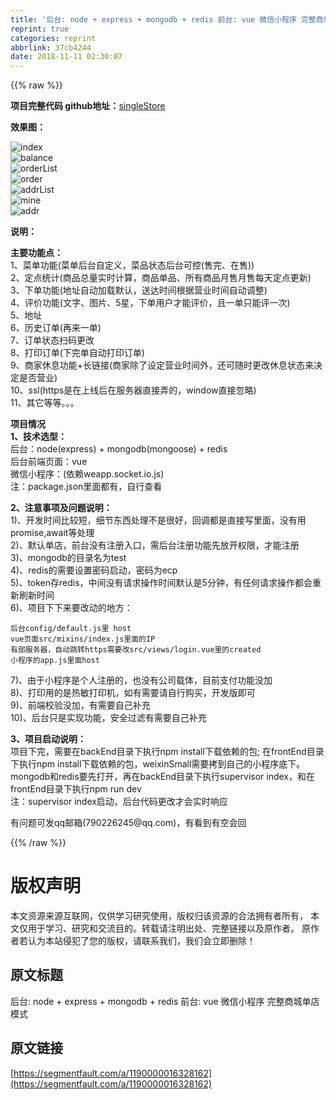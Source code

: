 ```yaml
---
title: '后台: node + express + mongodb + redis 前台: vue 微信小程序 完整商城单店模式'
reprint: true
categories: reprint
abbrlink: 37cb4244
date: 2018-11-11 02:30:07
---
```


{{% raw %}}
<p><strong>&#x9879;&#x76EE;&#x5B8C;&#x6574;&#x4EE3;&#x7801; github&#x5730;&#x5740;&#xFF1A;</strong><a href="https://github.com/kalakalaxyz/singleStore" rel="nofollow noreferrer" target="_blank">singleStore</a></p><p><strong>&#x6548;&#x679C;&#x56FE;&#xFF1A;</strong></p><p><span class="img-wrap"><img data-src="/img/bVbgFMz?w=640&amp;h=1136" src="https://static.alili.tech/img/bVbgFMz?w=640&amp;h=1136" alt="index" title="index" style="cursor:pointer;display:inline"></span><br><span class="img-wrap"><img data-src="/img/bVbgFMA?w=640&amp;h=1136" src="https://static.alili.tech/img/bVbgFMA?w=640&amp;h=1136" alt="balance" title="balance" style="cursor:pointer;display:inline"></span><br><span class="img-wrap"><img data-src="/img/bVbgFMB?w=640&amp;h=1136" src="https://static.alili.tech/img/bVbgFMB?w=640&amp;h=1136" alt="orderList" title="orderList" style="cursor:pointer;display:inline"></span><br><span class="img-wrap"><img data-src="/img/bVbgFMJ?w=640&amp;h=1136" src="https://static.alili.tech/img/bVbgFMJ?w=640&amp;h=1136" alt="order" title="order" style="cursor:pointer;display:inline"></span><br><span class="img-wrap"><img data-src="/img/bVbgFMV?w=640&amp;h=1136" src="https://static.alili.tech/img/bVbgFMV?w=640&amp;h=1136" alt="addrList" title="addrList" style="cursor:pointer;display:inline"></span><br><span class="img-wrap"><img data-src="/img/bVbgFMW?w=640&amp;h=1136" src="https://static.alili.tech/img/bVbgFMW?w=640&amp;h=1136" alt="mine" title="mine" style="cursor:pointer;display:inline"></span><br><span class="img-wrap"><img data-src="/img/bVbgFM5?w=640&amp;h=1136" src="https://static.alili.tech/img/bVbgFM5?w=640&amp;h=1136" alt="addr" title="addr" style="cursor:pointer;display:inline"></span></p><p><strong>&#x8BF4;&#x660E;&#xFF1A;</strong></p><p><strong>&#x4E3B;&#x8981;&#x529F;&#x80FD;&#x70B9;&#xFF1A;</strong><br>1&#x3001;&#x83DC;&#x5355;&#x529F;&#x80FD;(&#x83DC;&#x5355;&#x540E;&#x53F0;&#x81EA;&#x5B9A;&#x4E49;&#xFF0C;&#x83DC;&#x54C1;&#x72B6;&#x6001;&#x540E;&#x53F0;&#x53EF;&#x63A7;(&#x552E;&#x5B8C;&#x3001;&#x5728;&#x552E;))<br>2&#x3001;&#x5B9A;&#x70B9;&#x7EDF;&#x8BA1;(&#x5546;&#x54C1;&#x603B;&#x91CF;&#x5B9E;&#x65F6;&#x8BA1;&#x7B97;&#xFF0C;&#x5546;&#x54C1;&#x5355;&#x54C1;&#x3001;&#x6240;&#x6709;&#x5546;&#x54C1;&#x6708;&#x552E;&#x6708;&#x552E;&#x6BCF;&#x5929;&#x5B9A;&#x70B9;&#x66F4;&#x65B0;)<br>3&#x3001;&#x4E0B;&#x5355;&#x529F;&#x80FD;(&#x5730;&#x5740;&#x81EA;&#x52A8;&#x52A0;&#x8F7D;&#x9ED8;&#x8BA4;&#xFF0C;&#x9001;&#x8FBE;&#x65F6;&#x95F4;&#x6839;&#x636E;&#x8425;&#x4E1A;&#x65F6;&#x95F4;&#x81EA;&#x52A8;&#x8C03;&#x6574;)<br>4&#x3001;&#x8BC4;&#x4EF7;&#x529F;&#x80FD;(&#x6587;&#x5B57;&#x3001;&#x56FE;&#x7247;&#x3001;5&#x661F;&#xFF0C;&#x4E0B;&#x5355;&#x7528;&#x6237;&#x624D;&#x80FD;&#x8BC4;&#x4EF7;&#xFF0C;&#x4E14;&#x4E00;&#x5355;&#x53EA;&#x80FD;&#x8BC4;&#x4E00;&#x6B21;)<br>5&#x3001;&#x5730;&#x5740;<br>6&#x3001;&#x5386;&#x53F2;&#x8BA2;&#x5355;(&#x518D;&#x6765;&#x4E00;&#x5355;)<br>7&#x3001;&#x8BA2;&#x5355;&#x72B6;&#x6001;&#x626B;&#x7801;&#x66F4;&#x6539;<br>8&#x3001;&#x6253;&#x5370;&#x8BA2;&#x5355;(&#x4E0B;&#x5B8C;&#x5355;&#x81EA;&#x52A8;&#x6253;&#x5370;&#x8BA2;&#x5355;)<br>9&#x3001;&#x5546;&#x5BB6;&#x4F11;&#x606F;&#x529F;&#x80FD;+&#x957F;&#x94FE;&#x63A5;(&#x5546;&#x5BB6;&#x9664;&#x4E86;&#x8BBE;&#x5B9A;&#x8425;&#x4E1A;&#x65F6;&#x95F4;&#x5916;&#xFF0C;&#x8FD8;&#x53EF;&#x968F;&#x65F6;&#x66F4;&#x6539;&#x4F11;&#x606F;&#x72B6;&#x6001;&#x6765;&#x51B3;&#x5B9A;&#x662F;&#x5426;&#x8425;&#x4E1A;)<br>10&#x3001;ssl(https&#x662F;&#x5728;&#x4E0A;&#x7EBF;&#x540E;&#x5728;&#x670D;&#x52A1;&#x5668;&#x76F4;&#x63A5;&#x5F04;&#x7684;&#xFF0C;window&#x76F4;&#x63A5;&#x5FFD;&#x7565;)<br>11&#x3001;&#x5176;&#x5B83;&#x7B49;&#x7B49;&#x3002;&#x3002;&#x3002;</p><p><strong>&#x9879;&#x76EE;&#x60C5;&#x51B5;</strong><br><strong>1&#x3001;&#x6280;&#x672F;&#x9009;&#x578B;&#xFF1A;</strong><br>&#x540E;&#x53F0;&#xFF1A;node(express) + mongodb(mongoose) + redis<br>&#x540E;&#x53F0;&#x524D;&#x7AEF;&#x9875;&#x9762;&#xFF1A;vue<br>&#x5FAE;&#x4FE1;&#x5C0F;&#x7A0B;&#x5E8F;&#xFF1A;(&#x4F9D;&#x8D56;weapp.socket.io.js)<br>&#x6CE8;&#xFF1A;package.json&#x91CC;&#x9762;&#x90FD;&#x6709;&#xFF0C;&#x81EA;&#x884C;&#x67E5;&#x770B;</p><p><strong>2&#x3001;&#x6CE8;&#x610F;&#x4E8B;&#x9879;&#x53CA;&#x95EE;&#x9898;&#x8BF4;&#x660E;&#xFF1A;</strong><br>1)&#x3001;&#x5F00;&#x53D1;&#x65F6;&#x95F4;&#x6BD4;&#x8F83;&#x77ED;&#xFF0C;&#x7EC6;&#x8282;&#x4E1C;&#x897F;&#x5904;&#x7406;&#x4E0D;&#x662F;&#x5F88;&#x597D;&#xFF0C;&#x56DE;&#x8C03;&#x90FD;&#x662F;&#x76F4;&#x63A5;&#x5199;&#x91CC;&#x9762;&#xFF0C;&#x6CA1;&#x6709;&#x7528;promise,await&#x7B49;&#x5904;&#x7406;<br>2)&#x3001;&#x9ED8;&#x8BA4;&#x5355;&#x5E97;&#xFF0C;&#x524D;&#x53F0;&#x6CA1;&#x6709;&#x6CE8;&#x518C;&#x5165;&#x53E3;&#xFF0C;&#x9700;&#x540E;&#x53F0;&#x6CE8;&#x518C;&#x529F;&#x80FD;&#x5148;&#x653E;&#x5F00;&#x6743;&#x9650;&#xFF0C;&#x624D;&#x80FD;&#x6CE8;&#x518C;<br>3)&#x3001;mongodb&#x7684;&#x76EE;&#x5F55;&#x540D;&#x4E3A;test<br>4)&#x3001;redis&#x7684;&#x9700;&#x8981;&#x8BBE;&#x7F6E;&#x5BC6;&#x7801;&#x542F;&#x52A8;&#xFF0C;&#x5BC6;&#x7801;&#x4E3A;ecp<br>5)&#x3001;token&#x5B58;redis&#xFF0C;&#x4E2D;&#x95F4;&#x6CA1;&#x6709;&#x8BF7;&#x6C42;&#x64CD;&#x4F5C;&#x65F6;&#x95F4;&#x9ED8;&#x8BA4;&#x662F;5&#x5206;&#x949F;&#xFF0C;&#x6709;&#x4EFB;&#x4F55;&#x8BF7;&#x6C42;&#x64CD;&#x4F5C;&#x90FD;&#x4F1A;&#x91CD;&#x65B0;&#x5237;&#x65B0;&#x65F6;&#x95F4;<br>6)&#x3001;&#x9879;&#x76EE;&#x4E0B;&#x4E0B;&#x6765;&#x8981;&#x6539;&#x52A8;&#x7684;&#x5730;&#x65B9;&#xFF1A;</p><div class="widget-codetool" style="display:none"><div class="widget-codetool--inner"><span class="selectCode code-tool" data-toggle="tooltip" data-placement="top" title="" data-original-title="&#x5168;&#x9009;"></span> <span type="button" class="copyCode code-tool" data-toggle="tooltip" data-placement="top" data-clipboard-text="&#x540E;&#x53F0;config/default.js&#x91CC; host
vue&#x9875;&#x9762;src/mixins/index.js&#x91CC;&#x9762;&#x7684;IP
&#x6709;&#x90E8;&#x670D;&#x52A1;&#x5668;&#xFF0C;&#x81EA;&#x52A8;&#x8DF3;&#x8F6C;https&#x9700;&#x8981;&#x6539;src/views/login.vue&#x91CC;&#x7684;created
&#x5C0F;&#x7A0B;&#x5E8F;&#x7684;app.js&#x91CC;&#x9762;host" title="" data-original-title="&#x590D;&#x5236;"></span> <span type="button" class="saveToNote code-tool" data-toggle="tooltip" data-placement="top" title="" data-original-title="&#x653E;&#x8FDB;&#x7B14;&#x8BB0;"></span></div></div><pre class="hljs groovy"><code>&#x540E;&#x53F0;config/<span class="hljs-keyword">default</span>.js&#x91CC; host
vue&#x9875;&#x9762;src<span class="hljs-regexp">/mixins/</span>index.js&#x91CC;&#x9762;&#x7684;IP
&#x6709;&#x90E8;&#x670D;&#x52A1;&#x5668;&#xFF0C;&#x81EA;&#x52A8;&#x8DF3;&#x8F6C;https&#x9700;&#x8981;&#x6539;src<span class="hljs-regexp">/views/</span>login.vue&#x91CC;&#x7684;created
&#x5C0F;&#x7A0B;&#x5E8F;&#x7684;app.js&#x91CC;&#x9762;host</code></pre><p>7)&#x3001;&#x7531;&#x4E8E;&#x5C0F;&#x7A0B;&#x5E8F;&#x662F;&#x4E2A;&#x4EBA;&#x6CE8;&#x518C;&#x7684;&#xFF0C;&#x4E5F;&#x6CA1;&#x6709;&#x516C;&#x53F8;&#x8F7D;&#x4F53;&#xFF0C;&#x76EE;&#x524D;&#x652F;&#x4ED8;&#x529F;&#x80FD;&#x6CA1;&#x52A0;<br>8)&#x3001;&#x6253;&#x5370;&#x7528;&#x7684;&#x662F;&#x70ED;&#x654F;&#x6253;&#x5370;&#x673A;&#xFF0C;&#x5982;&#x6709;&#x9700;&#x8981;&#x8BF7;&#x81EA;&#x884C;&#x8D2D;&#x4E70;&#xFF0C;&#x5F00;&#x53D1;&#x7248;&#x5373;&#x53EF;<br>9)&#x3001;&#x524D;&#x7AEF;&#x6821;&#x9A8C;&#x6CA1;&#x52A0;&#xFF0C;&#x6709;&#x9700;&#x8981;&#x81EA;&#x5DF1;&#x8865;&#x5145;<br>10)&#x3001;&#x540E;&#x53F0;&#x53EA;&#x662F;&#x5B9E;&#x73B0;&#x529F;&#x80FD;&#xFF0C;&#x5B89;&#x5168;&#x8FC7;&#x6EE4;&#x6709;&#x9700;&#x8981;&#x81EA;&#x5DF1;&#x8865;&#x5145;</p><p><strong>3&#x3001;&#x9879;&#x76EE;&#x542F;&#x52A8;&#x8BF4;&#x660E;&#xFF1A;</strong><br>&#x9879;&#x76EE;&#x4E0B;&#x5B8C;&#xFF0C;&#x9700;&#x8981;&#x5728;backEnd&#x76EE;&#x5F55;&#x4E0B;&#x6267;&#x884C;npm install&#x4E0B;&#x8F7D;&#x4F9D;&#x8D56;&#x7684;&#x5305;; &#x5728;frontEnd&#x76EE;&#x5F55;&#x4E0B;&#x6267;&#x884C;npm install&#x4E0B;&#x8F7D;&#x4F9D;&#x8D56;&#x7684;&#x5305;&#xFF0C;weixinSmall&#x9700;&#x8981;&#x62F7;&#x5230;&#x81EA;&#x5DF1;&#x7684;&#x5C0F;&#x7A0B;&#x5E8F;&#x5E95;&#x4E0B;&#x3002;<br>mongodb&#x548C;redis&#x8981;&#x5148;&#x6253;&#x5F00;&#xFF0C;&#x518D;&#x5728;backEnd&#x76EE;&#x5F55;&#x4E0B;&#x6267;&#x884C;supervisor index&#xFF0C;&#x548C;&#x5728;frontEnd&#x76EE;&#x5F55;&#x4E0B;&#x6267;&#x884C;npm run dev<br>&#x6CE8;&#xFF1A;supervisor index&#x542F;&#x52A8;&#xFF0C;&#x540E;&#x53F0;&#x4EE3;&#x7801;&#x66F4;&#x6539;&#x624D;&#x4F1A;&#x5B9E;&#x65F6;&#x54CD;&#x5E94;</p><p>&#x6709;&#x95EE;&#x9898;&#x53EF;&#x53D1;qq&#x90AE;&#x7BB1;(790226245@qq.com)&#xFF0C;&#x6709;&#x770B;&#x5230;&#x6709;&#x7A7A;&#x4F1A;&#x56DE;</p>
{{% /raw %}}

# 版权声明
本文资源来源互联网，仅供学习研究使用，版权归该资源的合法拥有者所有，
本文仅用于学习、研究和交流目的。转载请注明出处、完整链接以及原作者。
原作者若认为本站侵犯了您的版权，请联系我们，我们会立即删除！

## 原文标题
后台: node + express + mongodb + redis 前台: vue 微信小程序 完整商城单店模式

## 原文链接
[https://segmentfault.com/a/1190000016328162](https://segmentfault.com/a/1190000016328162)

